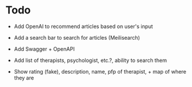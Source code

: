 # Todo

- Add OpenAI to recommend articles based on user's input
- Add a search bar to search for articles (Meilisearch)
- Add Swagger + OpenAPI

- Add list of therapists, psychologist, etc.?, ability to search them
- Show rating (fake), description, name, pfp of therapist, + map of where they are
